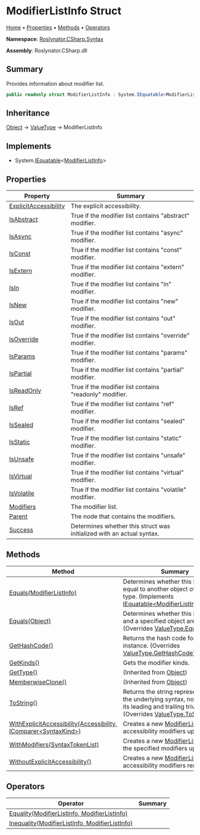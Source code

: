 # ModifierListInfo Struct

[Home](../../../../README.md) &#x2022; [Properties](#properties) &#x2022; [Methods](#methods) &#x2022; [Operators](#operators)

**Namespace**: [Roslynator.CSharp.Syntax](../README.md)

**Assembly**: Roslynator\.CSharp\.dll

## Summary

Provides information about modifier list\.

```csharp
public readonly struct ModifierListInfo : System.IEquatable<ModifierListInfo>
```

## Inheritance

[Object](https://docs.microsoft.com/en-us/dotnet/api/system.object) &#x2192; [ValueType](https://docs.microsoft.com/en-us/dotnet/api/system.valuetype) &#x2192; ModifierListInfo

## Implements

* System\.[IEquatable](https://docs.microsoft.com/en-us/dotnet/api/system.iequatable-1)\<[ModifierListInfo](./README.md)>

## Properties

| Property | Summary |
| -------- | ------- |
| [ExplicitAccessibility](ExplicitAccessibility/README.md) | The explicit accessibility\. |
| [IsAbstract](IsAbstract/README.md) | True if the modifier list contains "abstract" modifier\. |
| [IsAsync](IsAsync/README.md) | True if the modifier list contains "async" modifier\. |
| [IsConst](IsConst/README.md) | True if the modifier list contains "const" modifier\. |
| [IsExtern](IsExtern/README.md) | True if the modifier list contains "extern" modifier\. |
| [IsIn](IsIn/README.md) | True if the modifier list contains "in" modifier\. |
| [IsNew](IsNew/README.md) | True if the modifier list contains "new" modifier\. |
| [IsOut](IsOut/README.md) | True if the modifier list contains "out" modifier\. |
| [IsOverride](IsOverride/README.md) | True if the modifier list contains "override" modifier\. |
| [IsParams](IsParams/README.md) | True if the modifier list contains "params" modifier\. |
| [IsPartial](IsPartial/README.md) | True if the modifier list contains "partial" modifier\. |
| [IsReadOnly](IsReadOnly/README.md) | True if the modifier list contains "readonly" modifier\. |
| [IsRef](IsRef/README.md) | True if the modifier list contains "ref" modifier\. |
| [IsSealed](IsSealed/README.md) | True if the modifier list contains "sealed" modifier\. |
| [IsStatic](IsStatic/README.md) | True if the modifier list contains "static" modifier\. |
| [IsUnsafe](IsUnsafe/README.md) | True if the modifier list contains "unsafe" modifier\. |
| [IsVirtual](IsVirtual/README.md) | True if the modifier list contains "virtual" modifier\. |
| [IsVolatile](IsVolatile/README.md) | True if the modifier list contains "volatile" modifier\. |
| [Modifiers](Modifiers/README.md) | The modifier list\. |
| [Parent](Parent/README.md) | The node that contains the modifiers\. |
| [Success](Success/README.md) | Determines whether this struct was initialized with an actual syntax\. |

## Methods

| Method | Summary |
| ------ | ------- |
| [Equals(ModifierListInfo)](Equals/README.md#Roslynator_CSharp_Syntax_ModifierListInfo_Equals_Roslynator_CSharp_Syntax_ModifierListInfo_) | Determines whether this instance is equal to another object of the same type\. \(Implements [IEquatable\<ModifierListInfo>.Equals](https://docs.microsoft.com/en-us/dotnet/api/system.iequatable-1.equals)\) |
| [Equals(Object)](Equals/README.md#Roslynator_CSharp_Syntax_ModifierListInfo_Equals_System_Object_) | Determines whether this instance and a specified object are equal\. \(Overrides [ValueType.Equals](https://docs.microsoft.com/en-us/dotnet/api/system.valuetype.equals)\) |
| [GetHashCode()](GetHashCode/README.md) | Returns the hash code for this instance\. \(Overrides [ValueType.GetHashCode](https://docs.microsoft.com/en-us/dotnet/api/system.valuetype.gethashcode)\) |
| [GetKinds()](GetKinds/README.md) | Gets the modifier kinds\. |
| [GetType()](https://docs.microsoft.com/en-us/dotnet/api/system.object.gettype) |  \(Inherited from [Object](https://docs.microsoft.com/en-us/dotnet/api/system.object)\) |
| [MemberwiseClone()](https://docs.microsoft.com/en-us/dotnet/api/system.object.memberwiseclone) |  \(Inherited from [Object](https://docs.microsoft.com/en-us/dotnet/api/system.object)\) |
| [ToString()](ToString/README.md) | Returns the string representation of the underlying syntax, not including its leading and trailing trivia\. \(Overrides [ValueType.ToString](https://docs.microsoft.com/en-us/dotnet/api/system.valuetype.tostring)\) |
| [WithExplicitAccessibility(Accessibility, IComparer\<SyntaxKind>)](WithExplicitAccessibility/README.md) | Creates a new [ModifierListInfo](./README.md) with accessibility modifiers updated\. |
| [WithModifiers(SyntaxTokenList)](WithModifiers/README.md) | Creates a new [ModifierListInfo](./README.md) with the specified modifiers updated\. |
| [WithoutExplicitAccessibility()](WithoutExplicitAccessibility/README.md) | Creates a new [ModifierListInfo](./README.md) with accessibility modifiers removed\. |

## Operators

| Operator | Summary |
| -------- | ------- |
| [Equality(ModifierListInfo, ModifierListInfo)](op_Equality/README.md) | |
| [Inequality(ModifierListInfo, ModifierListInfo)](op_Inequality/README.md) | |

